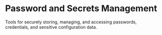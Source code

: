 # Password and Secrets Management

Tools for securely storing, managing, and accessing passwords, credentials, and sensitive configuration data.
